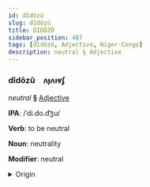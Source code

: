 ```yaml
---
id: dîdôzû
slug: dîdôzû
title: DİDÔZÛ
sidebar_position: 487
tags: [dîdôzû, Adjective, Niger-Congo]
description: neutral § Adjective
---
```


### dîdôzû&emsp;<span kind="abugida">ʌɟʌıⱴʄ</span>

*neutral* **§** [Adjective](../../tags/Adjective)

**IPA**: /ˈdi.do.d͡ʒu/

**Verb**: to be neutral

**Noun**: neutrality

**Modifier**: neutral

<details>
    <summary>Origin</summary>
    Yoruba didoju /di.do.d͡ʒu/<br/>
    <em>Niger-Congo Language Family</em>
</details>
